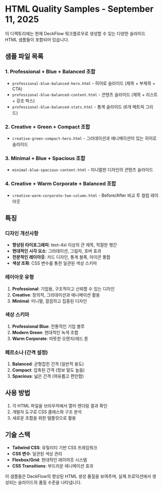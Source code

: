 # HTML Quality Samples - September 11, 2025

이 디렉토리에는 현재 DeckFlow 워크플로우로 생성할 수 있는 다양한 슬라이드 HTML 샘플들이 포함되어 있습니다.

## 샘플 파일 목록

### 1. Professional + Blue + Balanced 조합
- `professional-blue-balanced-hero.html` - 히어로 슬라이드 (제목 + 부제목 + CTA)
- `professional-blue-balanced-content.html` - 콘텐츠 슬라이드 (제목 + 리스트 + 강조 박스)
- `professional-blue-balanced-stats.html` - 통계 슬라이드 (6개 메트릭 그리드)

### 2. Creative + Green + Compact 조합
- `creative-green-compact-hero.html` - 그라데이션과 애니메이션이 있는 히어로 슬라이드

### 3. Minimal + Blue + Spacious 조합
- `minimal-blue-spacious-content.html` - 미니멀한 디자인의 콘텐츠 슬라이드

### 4. Creative + Warm Corporate + Balanced 조합
- `creative-warm-corporate-two-column.html` - Before/After 비교 투 컬럼 레이아웃

## 특징

### 디자인 개선사항
- **향상된 타이포그래피**: text-4xl 이상의 큰 제목, 적절한 행간
- **현대적인 시각 요소**: 그라데이션, 그림자, 호버 효과
- **전문적인 레이아웃**: 카드 디자인, 통계 블록, 아이콘 통합
- **색상 조화**: CSS 변수를 통한 일관된 색상 스키마

### 레이아웃 유형
1. **Professional**: 기업용, 구조적이고 신뢰할 수 있는 디자인
2. **Creative**: 창의적, 그라데이션과 애니메이션 활용
3. **Minimal**: 미니멀, 깔끔하고 집중된 디자인

### 색상 스키마
1. **Professional Blue**: 전통적인 기업 블루
2. **Modern Green**: 현대적인 녹색 조합
3. **Warm Corporate**: 따뜻한 오렌지/레드 톤

### 페르소나 (간격 설정)
1. **Balanced**: 균형잡힌 간격 (일반적 용도)
2. **Compact**: 압축된 간격 (정보 밀도 높음)
3. **Spacious**: 넓은 간격 (여유롭고 편안함)

## 사용 방법

1. 각 HTML 파일을 브라우저에서 열어 렌더링 결과 확인
2. 개발자 도구로 CSS 클래스와 구조 분석
3. 새로운 조합을 위한 템플릿으로 활용

## 기술 스택

- **Tailwind CSS**: 유틸리티 기반 CSS 프레임워크
- **CSS 변수**: 일관된 색상 관리
- **Flexbox/Grid**: 현대적인 레이아웃 시스템
- **CSS Transitions**: 부드러운 애니메이션 효과

이 샘플들은 DeckFlow의 향상된 HTML 생성 품질을 보여주며, 실제 프로덕션에서 생성되는 슬라이드의 품질 수준을 나타냅니다.
